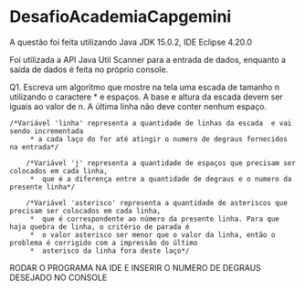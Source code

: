 # DesafioAcademiaCapgemini

A questão foi feita utilizando Java JDK 15.0.2, IDE Eclipse 4.20.0

Foi utilizada a API Java Util Scanner para a entrada de dados, enquanto a saída de dados é feita no próprio console.

Q1. Escreva um algoritmo que mostre na tela uma escada de tamanho n utilizando o caractere * e espaços. A base e altura da escada devem ser iguais ao valor de n. A última linha não deve conter nenhum espaço.

    /*Variável 'linha' representa a quantidade de linhas da escada  e vai sendo incrementada
		 * a cada laço do for até atingir o numero de degraus fornecidos na entrada*/
		
		/*Variável 'j' representa a quantidade de espaços que precisam ser colocados em cada linha,
		 *  que é a diferença entre a quantidade de degraus e o numero da presente linha*/
		
		/*Variável 'asterisco' representa a quantidade de asteriscos que precisam ser colocados em cada linha,
		 *  que é correspondente ao número da presente linha. Para que haja quebra de linha, o critério de parada é
		 *  o valor asterisco ser menor que o valor da linha, então o problema é corrigido com a impressão do último
		 *  asterisco da linha fora deste laço*/
     
RODAR O PROGRAMA NA IDE E INSERIR O NUMERO DE DEGRAUS DESEJADO NO CONSOLE
